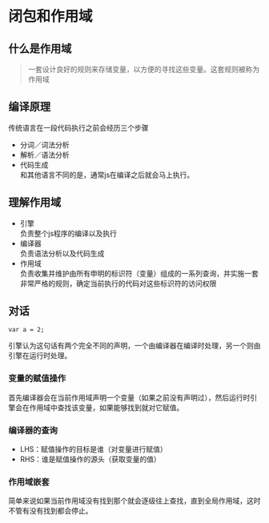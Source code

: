 # 闭包和作用域
## 什么是作用域
> 一套设计良好的规则来存储变量，以方便的寻找这些变量。这套规则被称为作用域
## 编译原理
传统语言在一段代码执行之前会经历三个步骤
- 分词／词法分析
- 解析／语法分析
- 代码生成  
和其他语言不同的是，通常js在编译之后就会马上执行。
## 理解作用域
- 引擎  
负责整个js程序的编译以及执行
- 编译器  
负责语法分析以及代码生成
- 作用域  
负责收集并维护由所有申明的标识符（变量）组成的一系列查询，并实施一套非常严格的规则，确定当前执行的代码对这些标识符的访问权限
## 对话
```
var a = 2;
```
引擎认为这句话有两个完全不同的声明，一个由编译器在编译时处理，另一个则由引擎在运行时处理。  
### 变量的赋值操作
首先编译器会在当前作用域声明一个变量（如果之前没有声明过），然后运行时引擎会在作用域中查找该变量，如果能够找到就对它赋值。
### 编译器的查询
- LHS：赋值操作的目标是谁（对变量进行赋值）
- RHS：谁是赋值操作的源头（获取变量的值）
### 作用域嵌套
简单来说如果当前作用域没有找到那个就会逐级往上查找，直到全局作用域，这时不管有没有找到都会停止。
